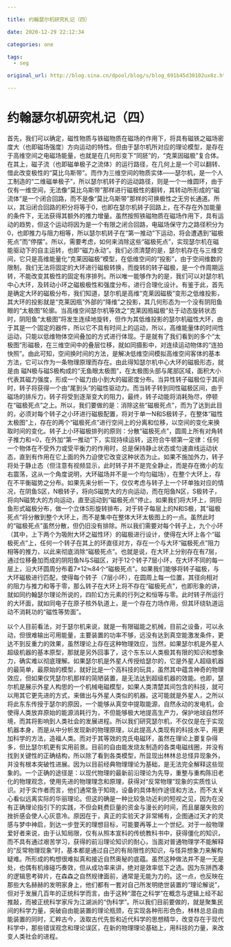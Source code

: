 ```yaml
---

title: 约翰瑟尔机研究札记（四）

date: 2020-12-29 22:12:34

categories: one

tags: 
  - seg

original_url: http://blog.sina.cn/dpool/blog/s/blog_691b45d30102ux8z.html?type=-1

---
```



# 约翰瑟尔机研究札记（四）

首先，我们可以确定，磁性物质与铁磁物质在磁场的作用下，将具有磁铁之磁场密度大（也即磁场强度）方向运动的特性。但由于瑟尔机所对应的理论模型，是存在于高维空间之电磁场能量，也就是在几何形变下“同胚”的，“克莱因磁极”复合体。在其上，磁子流（也即磁单极子之流体）的运行路径，在几何上是一个可以翻转、借此改变极性的“莫比乌斯带”。而作为三维空间的物质实体——瑟尔机，是一个人工制造的“二维磁单极子”，所以瑟尔机转子的运动路径，则是一个一维圆环，由于仅有一维空间，无法像“莫比乌斯带”那样进行磁极性的翻转，其转动所形成的“磁流体”是一个闭合回路，而不是像“莫比乌斯带”那样的可换极性之无穷长通道。所以，其沿闭合回路的积分将等于0，也即在瑟尔机转子回路上，在不存在外加能量的条件下，无法获得其额外的推力增量。虽然按照铁磁物质在磁场作用下，具有运动的趋势，但这个运动将因为是一个有限之闭合回路，电磁场保守力之路径积分为0，也即推力与阻力相等，所以瑟尔机转子在“第一推动”下运动，将会遭遇到“磁极死点”而“停摆”。所以，需要考虑，如何来消除这些“磁极死点”，实现瑟尔机在磁能驱动下的自主运转，也即“磁力永动”。我们必须清楚的是，瑟尔机存在与三维空间，它只是高维能量化“克莱因磁极”模型，在低维空间的“投影”，由于空间维数的限制，我们无法将固定的大环进行磁极转换，而旋转的转子磁极，是一个作周期运转，不能改变其极性的固定有序排列。所以唯一能够作为的是，我们可以对瑟尔机中心大环，及转动小环之磁极极性和强度分布，进行合理化设计。有鉴于此，首先是确定大环的磁极分布，我们知道，瑟尔机是高维“克莱因磁极”变形之低维投影，其大环的投影就是“克莱因瓶”外部的“降维”之投影，其几何形态为一个没有阴阳鱼眼的“太极图”轮廓。当高维空间瑟尔机等效之“克莱因瓶磁极”处于动态旋转状态时，阴阳鱼“太极图”将发生连续地旋转，但作为其低维投影的瑟尔机磁性大环，由于其是一个固定的器件，所以它不具有时间上的运动，所以，高维能量体的时间性运动，只能以低维物体空间叠加的方式进行体现。于是就有了我们看到的多个“太极图”形磁极，在三维空间中的叠层位移，就如同摄影中，对连续运动物体的“连拍快照”。由此可知，空间换时间的方法，是解决低维空间模拟高维空间客体的基本方法，它可以作为一条物理原理而存在。由此得知瑟尔机中心大环的磁极形态，就是由 磁N极与磁S极构成的“无鱼眼太极图”，在太极图头部与尾部区域，面积大小代表其磁力强度，形成一个磁力由小到大的磁密度分布。当异性转子磁极位于其间时，转子将获得一个由“尾到头”的磁性驱动力。而当转子转到同性磁极区间，由于磁场的排斥力，转子将受到逐渐变大的阻力，最终，转子动能将消耗殆尽，停顿在“磁极死点”之上。所以，我们要做的是：消除这些“磁极死点”，而为了达到此目的，必须对每个转子之小环进行磁极配置，将对于单一N和S极转子，在整体“磁性太极图”上，存在的两个“磁极死点”进行空间上的分离和位移，以空间的变化来换取时间的变化。转子上小环磁极排列的原则：分散“磁极死点”，圆周上所有对角转子推力和=0，在外加“第一推动”下，实现持续运转，这符合牛顿第一定律：任何一个物体在不受外力或受平衡力的作用时，总是保持静止状态或匀速直线运动状态，直到有作用在它上面的外力迫使它改变这种状态为止。如果不施加外力，转子将处于静止态（但注意有视频显示，此时转子并不是完全静止，而是存在微小的左右震荡，这从一个角度说明，大环磁场并不是一个均匀磁场），在整个大环上，存在不平衡磁势之分布。如果先来分析一下，仅仅考虑与转子上一个环单独对应的情况，在阴鱼S区，N极转子，将向S磁势大的方向运动，而在阳鱼N区，S极转子，将向N磁势大的方向运动，直至运动到“磁极死点”停止。如果我们将大环上，阴阳鱼形式磁极分布，做一个立体S形旋转排布，对于转子每层上的N和S极，其“磁极死点”将分散到整个大环上，而不是集中在整体大环太极图上的一点。虽然此时的“磁极死点”虽然分散，但仍旧没有排除。所以我们需要对每个转子上，九个小环（其中，上下两个为吸附大环之磁性环）的磁极进行设计，使得在大环上各个“磁极死点”上，任何一个转子在其上的环直径对方，存在一个与大环“磁极死点”阻力相等的推力，以此来彻底消除“磁极死点”。也就是说，在大环上分别存在有7层，通过位移叠加而成的阴阳鱼N与S磁区，对于12个转子7层小环，在大环不同的每一层上，沿大环圆周分布着7×12≒84个“磁极死点”。如果我们能够将转子磁极，与大环磁极进行匹配，使得每个转子（7层小环），在圆周上每一位置，其径向相对的阻力与推力和等于零，那么转子在大环上将不存在“磁极死点”，也即形象的讲，就如同约翰瑟尔理论所说的，四阶幻方元素的行列之和恒等与零。此时转子所运行的大环面，就如同电子在原子核外轨道上，是一个存在力场作用，但其环绕轨道运动不消耗功的“磁性等势面”。  
  
  
以个人目前看法，对于瑟尔机来说，就是一有限磁能之机械，目前之设备，可以永动，但很难输出可用能量，主要装置的功率不够，远没有达到真空能激发条件，更达不到反重力的效果，虽然理论上存在这种物理效应，当然，如果瑟尔机是外星人超级机器的基本原型，那就是另外回事了，这个东东以人类极其有限的知识和想象力，确实难以彻底理解。如果瑟尔机是外星人传授给瑟尔的，它是外星人超级机器的最简单，最原始的模型，就好比是一个高科技的玩具，虽然其中蕴含神奇的物理效应，但如果仅凭瑟尔机那样的简陋装置，是无法达到超级机器的效能。也即，瑟尔机是展示外星人构思的一个机械电磁模型，如果人类清楚其间包含的科技，就可以用其它更先进的方式，来做出与外星人类似的机器。这可能就是外星人，之所以将此东东传授于瑟尔的原因，一个能够从真空中提取能源，自然永动的发电机，会使得人类放弃原始的能源消耗行为，不但能够极大地提高生产力，保护地球自然环境，而其将影响到人类社会的发展进程。所以我们研究瑟尔机，不仅仅是在于实现机器本身，而是从中分析发现新的物理原理，以此提高人类现有的科技水平，用更加科学的方法，造福人类。而对于其等效的克氏电磁环，虽然在理论上要复杂得多，但比瑟尔机更有实用前景。目前的自由能发烧友制造的各类电磁线圈，并没有找到关键性的正确结构，所以除了看到各类模型，所显现出林林总总怪异现象外，并没有根本突破性进展。因为以目前经典物理理论为基础，是无法完全解释这些现象的。一个正确的途径是：以现代物理的最新前沿理论为先导，重整与重构陈旧老化的物理观念，使用先进的物理理念和原理，获得对“反常物理”现象的实质性认识。对于实作者而言，他们通常急于知晓，设备的具体制作途径和方法，而不太关心看似远离实际的华丽理论。但这的确是一种比较急功近利的短视之见，因为在没有正确理论指引下的实践，不但会耗费巨量的资金与漫长的时间，而且屡屡失败的挫折感会使人心灰意冷。原因在于，真正的实验天才非常稀有，企图通过天才的灵感与梦中神启，到达一步登天的理想目标，可能要再等上一个世纪。对于一般物理爱好者来说，由于认知局限，仅有从照本宣科的传统教科书中，获得僵化的知识，而不具有通过艰苦学习，获得的前沿理论知识的耐心，当面对普通物理学不能解释的“反常物理现象”时，基本都是通过自己的有局限性的知识，与怪异想象力来解构疑难。所形成的构想很难拟真和接近自然奥秘的底蕴。虽然这种做法并不是一无是处，也偶有机缘碰巧奏效，但从成功率来讲，绝对是效率低下之选。因为东拼西凑的逻辑思考碎片，在森森之自然规律面前，通常是无能为力的。这一点，也反映在那些大名赫赫的发明家身上，他们都有一套对自己所发明绝世装置的“理论解说”，但对于发展几百年的正统科学而言，由于这种“潜在之科学”在概念与逻辑上经不起推敲，而被正统科学家斥为江湖派的“伪科学”。所以我们目前要做的，就是聚集民间的科学力量，突破自由能装置的理论瓶颈，在实现各种形形色色，林林总总自由能装置的同时，汇粹古今，汲取古代先哲和近代科学的思想精华，改变存在于现代科学中，那些错误观念和理论误区，在新的物理理论基础上，用科技的力量，来改变人类社会的进程。